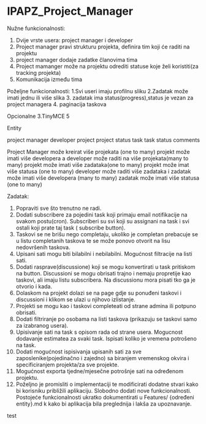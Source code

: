 # IPAPZ_Project_Manager

Nužne funkcionalnosti:
1. Dvije vrste usera: project manager i developer
2. Project manager pravi strukturu projekta, definira tim koji će raditi na projektu
3. project manager dodaje zadatke članovima tima
4. Project mamanger može na projektu odrediti statuse koje želi koristiti(za tracking projekta)
5. Komunikacija između tima

Poželjne funkcionalnosti:
1.Svi useri imaju profilnu sliku
2.Zadatak može imati jednu ili više slika
3. zadatak ima status(progress),status je vezan za project managera
4. paginacija taskova



Opcionalne
3.TinyMCE 5 

Entity

project manager
developer
project
project status
task
task status
comments





Project Manager može kreirat više projekata (one to many)
projekt može imati više developera a developer može raditi na više projekata(many to many)
projekt može imati više zadataka(one to many)
projekt može imat više statusa (one to many)
developer može raditi više zadataka i zadatak može imati više developera (many to many)
zadatak može imati više statusa (one to many)



Zadatak:

1. Popraviti sve što trenutno ne radi.
2. Dodati subscribere za pojedini task koji primaju email notifikacije na svakom postu(cron).
Subscriberi su svi koji su assignani na task i svi ostali koji prate taj task ( subscribe button).
3. Taskovi se ne brišu nego completaju, ukoliko je completan prebacuje se u listu completanih taskova
te se može ponovo otvorit na lisu nedovršenih taskova.
4. Upisani sati mogu biti bilabilni i nebilabilni. Mogućnost filtracije na listi sati.
5. Dodati rasprave(discussione) koji se mogu konvertirati u task pritiskom na button.
Discussioni se mogu obrisati trajno i nemaju propretije kao taskovi, ali imaju listu subscribera.
Na discussionu mora pisati tko ga je otvorio i kada.
6. Dolaskom na projekt dolazi se na page gdje su ponuđeni taskovi i discussioni i klikom se ulazi
u njihovo izlistanje.
7. Projekti se mogu kao i taskovi completeati od strane admina ili potpuno obrisati.
8. Dodati filtriranje po osobama na listi taskova (prikazuju se taskovi samo za izabranog usera).
9. Upisivanje sati na task s opisom rada od strane usera. Mogucnost dodavanje estimatea za svaki task.
Ispisati koliko je vremena potrošeno na task.
10. Dodati mogućnost ispisivanja upisanih sati za sve zaposlenike(pojedinačno i zajedno)
sa biranjem vremenskog okvira i specificiranjem projekta/za sve projekte.
11. Mogućnost exporta tjedne/mjesečne potrošnje sati na određenom projektu.
12. Poželjno je promisliti o implementaciji te modificirati dodatne stvari kako bi korisniku
približili aplikaciju. Slobodno dodati nove funkcionalnosti. Postojeće funkcionalnosti ukratko dokumentirati u Features/ {određeni entity}.md k
kako bi aplikacija bila preglednija i lakša za upoznavanje.

test

